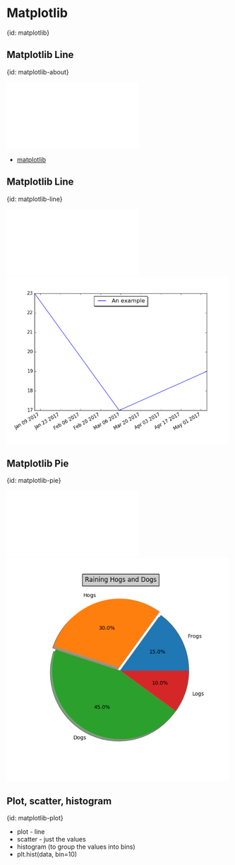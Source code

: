 # Matplotlib
{id: matplotlib}


## Matplotlib Line
{id: matplotlib-about}

![](examples/matplotlib/line.py)

* [matplotlib](http://matplotlib.org/)



## Matplotlib Line
{id: matplotlib-line}

![](examples/matplotlib/line.py)
![](examples/matplotlib/line.png)


## Matplotlib Pie
{id: matplotlib-pie}

![](examples/matplotlib/pie.py)
![](examples/matplotlib/pie.png)


## Plot, scatter, histogram
{id: matplotlib-plot}

* plot - line
* scatter - just the values
* histogram (to group the values into bins)
* plt.hist(data, bin=10)

